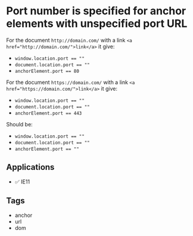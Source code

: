 # Port number is specified for anchor elements with unspecified port URL

For the document `http://domain.com/` with a link `<a href="http://domain.com/">link</a>` it give:

- `window.location.port == ""`
- `document.location.port == ""`
- `anchorElement.port == 80`

For the document `https://domain.com/` with a link `<a href="https://domain.com/">link</a>` it give:

- `window.location.port == ""`
- `document.location.port == ""`
- `anchorElement.port == 443`

Should be:

- `window.location.port == ""`
- `document.location.port == ""`
- `anchorElement.port == ""`

## Applications

-   ✅ IE11

## Tags

-   anchor
-   url
-   dom

